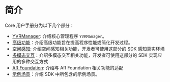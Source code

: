 # 简介

Core 用户手册分为以下几个部分：

-   [YVRManager](./CoreDevelopmentBlocks/YVRManager.md): 介绍核心管理程序 `YVRManager`。
-   [高级功能](./AdvancedFeatures.md)：介绍高级功能旨在提高程序性能或简化开发过程。
-   [空间感知](SpatialSensing.md): 介绍空间感知相关功能，开发者可使用这部分的 SDK 感知真实环境
-   [多模态交互](MultiModalInteraction.md)：介绍多模态交互相关功能，开发者可使用这部分的 SDK 实现应用的多种交互方式
-   [AR Foundation](./ARFoundation/ARFoundation.md): 介绍与 AR Foundation 相关功能的适配
-   [示例场景](./DemoScenes.md)：介绍 SDK 中所包含的示例场景。
